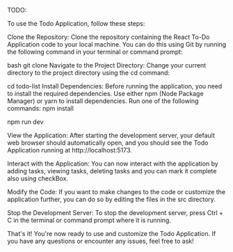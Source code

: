 TODO:


To use the Todo Application, follow these steps:

Clone the Repository: Clone the repository containing the React To-Do Application code to your local machine. You can do this using Git by running the following command in your terminal or command prompt:

bash git clone Navigate to the Project Directory: Change your current directory to the project directory using the cd command:

cd todo-list Install Dependencies: Before running the application, you need to install the required dependencies. Use either npm (Node Package Manager) or yarn to install dependencies. Run one of the following commands:
npm install

npm run dev 

View the Application: After starting the development server, your default web browser should automatically open, and you should see the Todo Application running at http://localhost:5173.

Interact with the Application: You can now interact with the application by adding tasks, viewing tasks, deleting tasks and you can mark it complete also using checkBox.

Modify the Code: If you want to make changes to the code or customize the application further, you can do so by editing the files in the src directory.

Stop the Development Server: To stop the development server, press Ctrl + C in the terminal or command prompt where it is running.

That's it! You're now ready to use and customize the Todo Application. If you have any questions or encounter any issues, feel free to ask!
